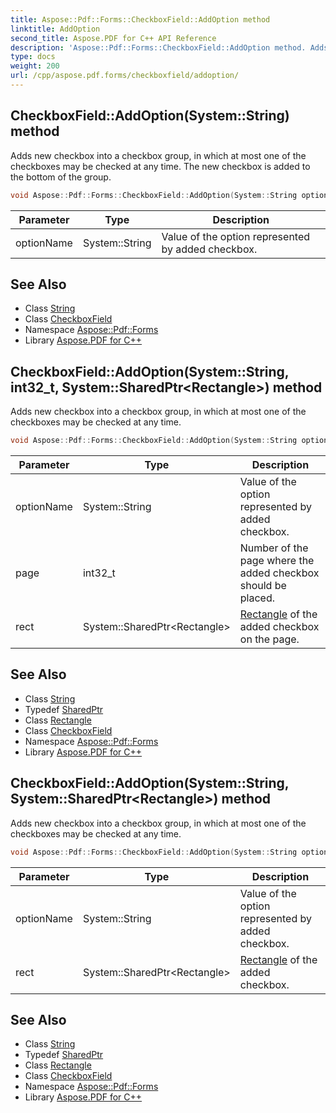 ```yaml
---
title: Aspose::Pdf::Forms::CheckboxField::AddOption method
linktitle: AddOption
second_title: Aspose.PDF for C++ API Reference
description: 'Aspose::Pdf::Forms::CheckboxField::AddOption method. Adds new checkbox into a checkbox group, in which at most one of the checkboxes may be checked at any time. The new checkbox is added to the bottom of the group in C++.'
type: docs
weight: 200
url: /cpp/aspose.pdf.forms/checkboxfield/addoption/
---
```

## CheckboxField::AddOption(System::String) method


Adds new checkbox into a checkbox group, in which at most one of the checkboxes may be checked at any time. The new checkbox is added to the bottom of the group.

```cpp
void Aspose::Pdf::Forms::CheckboxField::AddOption(System::String optionName)
```


| Parameter | Type | Description |
| --- | --- | --- |
| optionName | System::String | Value of the option represented by added checkbox. |

## See Also

* Class [String](../../../system/string/)
* Class [CheckboxField](../)
* Namespace [Aspose::Pdf::Forms](../../)
* Library [Aspose.PDF for C++](../../../)
## CheckboxField::AddOption(System::String, int32_t, System::SharedPtr\<Rectangle\>) method


Adds new checkbox into a checkbox group, in which at most one of the checkboxes may be checked at any time.

```cpp
void Aspose::Pdf::Forms::CheckboxField::AddOption(System::String optionName, int32_t page, System::SharedPtr<Rectangle> rect)
```


| Parameter | Type | Description |
| --- | --- | --- |
| optionName | System::String | Value of the option represented by added checkbox. |
| page | int32_t | Number of the page where the added checkbox should be placed. |
| rect | System::SharedPtr\<Rectangle\> | [Rectangle](../../../aspose.pdf/rectangle/) of the added checkbox on the page. |

## See Also

* Class [String](../../../system/string/)
* Typedef [SharedPtr](../../../system/sharedptr/)
* Class [Rectangle](../../../aspose.pdf/rectangle/)
* Class [CheckboxField](../)
* Namespace [Aspose::Pdf::Forms](../../)
* Library [Aspose.PDF for C++](../../../)
## CheckboxField::AddOption(System::String, System::SharedPtr\<Rectangle\>) method


Adds new checkbox into a checkbox group, in which at most one of the checkboxes may be checked at any time.

```cpp
void Aspose::Pdf::Forms::CheckboxField::AddOption(System::String optionName, System::SharedPtr<Rectangle> rect)
```


| Parameter | Type | Description |
| --- | --- | --- |
| optionName | System::String | Value of the option represented by added checkbox. |
| rect | System::SharedPtr\<Rectangle\> | [Rectangle](../../../aspose.pdf/rectangle/) of the added checkbox. |

## See Also

* Class [String](../../../system/string/)
* Typedef [SharedPtr](../../../system/sharedptr/)
* Class [Rectangle](../../../aspose.pdf/rectangle/)
* Class [CheckboxField](../)
* Namespace [Aspose::Pdf::Forms](../../)
* Library [Aspose.PDF for C++](../../../)
